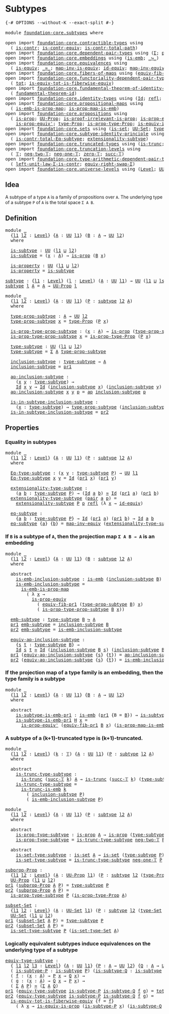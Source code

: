 # Subtypes

<pre class="Agda"><a id="21" class="Symbol">{-#</a> <a id="25" class="Keyword">OPTIONS</a> <a id="33" class="Pragma">--without-K</a> <a id="45" class="Pragma">--exact-split</a> <a id="59" class="Symbol">#-}</a>

<a id="64" class="Keyword">module</a> <a id="71" href="foundation-core.subtypes.html" class="Module">foundation-core.subtypes</a> <a id="96" class="Keyword">where</a>

<a id="103" class="Keyword">open</a> <a id="108" class="Keyword">import</a> <a id="115" href="foundation-core.contractible-types.html" class="Module">foundation-core.contractible-types</a> <a id="150" class="Keyword">using</a>
  <a id="158" class="Symbol">(</a> <a id="160" href="foundation-core.contractible-types.html#925" class="Function">is-contr</a><a id="168" class="Symbol">;</a> <a id="170" href="foundation-core.contractible-types.html#3230" class="Function">is-contr-equiv</a><a id="184" class="Symbol">;</a> <a id="186" href="foundation-core.contractible-types.html#1970" class="Function">is-contr-total-path</a><a id="205" class="Symbol">)</a>
<a id="207" class="Keyword">open</a> <a id="212" class="Keyword">import</a> <a id="219" href="foundation-core.dependent-pair-types.html" class="Module">foundation-core.dependent-pair-types</a> <a id="256" class="Keyword">using</a> <a id="262" class="Symbol">(</a><a id="263" href="foundation-core.dependent-pair-types.html#502" class="Record">Σ</a><a id="264" class="Symbol">;</a> <a id="266" href="foundation-core.dependent-pair-types.html#575" class="InductiveConstructor">pair</a><a id="270" class="Symbol">;</a> <a id="272" href="foundation-core.dependent-pair-types.html#592" class="Field">pr1</a><a id="275" class="Symbol">;</a> <a id="277" href="foundation-core.dependent-pair-types.html#604" class="Field">pr2</a><a id="280" class="Symbol">)</a>
<a id="282" class="Keyword">open</a> <a id="287" class="Keyword">import</a> <a id="294" href="foundation-core.embeddings.html" class="Module">foundation-core.embeddings</a> <a id="321" class="Keyword">using</a> <a id="327" class="Symbol">(</a><a id="328" href="foundation-core.embeddings.html#980" class="Function">is-emb</a><a id="334" class="Symbol">;</a> <a id="336" href="foundation-core.embeddings.html#1062" class="Function Operator">_↪_</a><a id="339" class="Symbol">)</a>
<a id="341" class="Keyword">open</a> <a id="346" class="Keyword">import</a> <a id="353" href="foundation-core.equivalences.html" class="Module">foundation-core.equivalences</a> <a id="382" class="Keyword">using</a>
  <a id="390" class="Symbol">(</a> <a id="392" href="foundation-core.equivalences.html#1542" class="Function">is-equiv</a><a id="400" class="Symbol">;</a> <a id="402" href="foundation-core.equivalences.html#1607" class="Function Operator">_≃_</a><a id="405" class="Symbol">;</a> <a id="407" href="foundation-core.equivalences.html#4173" class="Function">map-inv-is-equiv</a><a id="423" class="Symbol">;</a> <a id="425" href="foundation-core.equivalences.html#2480" class="Function">id-equiv</a><a id="433" class="Symbol">;</a> <a id="435" href="foundation-core.equivalences.html#5022" class="Function">map-inv-equiv</a><a id="448" class="Symbol">)</a>
<a id="450" class="Keyword">open</a> <a id="455" class="Keyword">import</a> <a id="462" href="foundation-core.fibers-of-maps.html" class="Module">foundation-core.fibers-of-maps</a> <a id="493" class="Keyword">using</a> <a id="499" class="Symbol">(</a><a id="500" href="foundation-core.fibers-of-maps.html#3592" class="Function">equiv-fib-pr1</a><a id="513" class="Symbol">)</a>
<a id="515" class="Keyword">open</a> <a id="520" class="Keyword">import</a> <a id="527" href="foundation-core.functoriality-dependent-pair-types.html" class="Module">foundation-core.functoriality-dependent-pair-types</a> <a id="578" class="Keyword">using</a>
  <a id="586" class="Symbol">(</a> <a id="588" href="foundation-core.functoriality-dependent-pair-types.html#1881" class="Function">tot</a><a id="591" class="Symbol">;</a> <a id="593" href="foundation-core.functoriality-dependent-pair-types.html#5869" class="Function">is-equiv-tot-is-fiberwise-equiv</a><a id="624" class="Symbol">)</a>
<a id="626" class="Keyword">open</a> <a id="631" class="Keyword">import</a> <a id="638" href="foundation-core.fundamental-theorem-of-identity-types.html" class="Module">foundation-core.fundamental-theorem-of-identity-types</a> <a id="692" class="Keyword">using</a>
  <a id="700" class="Symbol">(</a> <a id="702" href="foundation-core.fundamental-theorem-of-identity-types.html#1888" class="Function">fundamental-theorem-id</a><a id="724" class="Symbol">)</a>
<a id="726" class="Keyword">open</a> <a id="731" class="Keyword">import</a> <a id="738" href="foundation-core.identity-types.html" class="Module">foundation-core.identity-types</a> <a id="769" class="Keyword">using</a> <a id="775" class="Symbol">(</a><a id="776" href="foundation-core.identity-types.html#641" class="Datatype">Id</a><a id="778" class="Symbol">;</a> <a id="780" href="foundation-core.identity-types.html#694" class="InductiveConstructor">refl</a><a id="784" class="Symbol">;</a> <a id="786" href="foundation-core.identity-types.html#2853" class="Function">ap</a><a id="788" class="Symbol">)</a>
<a id="790" class="Keyword">open</a> <a id="795" class="Keyword">import</a> <a id="802" href="foundation-core.propositional-maps.html" class="Module">foundation-core.propositional-maps</a> <a id="837" class="Keyword">using</a>
  <a id="845" class="Symbol">(</a> <a id="847" href="foundation-core.propositional-maps.html#1524" class="Function">is-emb-is-prop-map</a><a id="865" class="Symbol">;</a> <a id="867" href="foundation-core.propositional-maps.html#1866" class="Function">is-prop-map-is-emb</a><a id="885" class="Symbol">)</a>
<a id="887" class="Keyword">open</a> <a id="892" class="Keyword">import</a> <a id="899" href="foundation-core.propositions.html" class="Module">foundation-core.propositions</a> <a id="928" class="Keyword">using</a>
  <a id="936" class="Symbol">(</a> <a id="938" href="foundation-core.propositions.html#1246" class="Function">is-prop</a><a id="945" class="Symbol">;</a> <a id="947" href="foundation-core.propositions.html#1322" class="Function">UU-Prop</a><a id="954" class="Symbol">;</a> <a id="956" href="foundation-core.propositions.html#2978" class="Function">is-proof-irrelevant-is-prop</a><a id="983" class="Symbol">;</a> <a id="985" href="foundation-core.propositions.html#4457" class="Function">is-prop-equiv</a><a id="998" class="Symbol">;</a>
    <a id="1004" href="foundation-core.propositions.html#4815" class="Function">is-prop-equiv&#39;</a><a id="1018" class="Symbol">;</a> <a id="1020" href="foundation-core.propositions.html#1424" class="Function">type-Prop</a><a id="1029" class="Symbol">;</a> <a id="1031" href="foundation-core.propositions.html#1491" class="Function">is-prop-type-Prop</a><a id="1048" class="Symbol">;</a> <a id="1050" href="foundation-core.propositions.html#3624" class="Function">is-equiv-is-prop</a><a id="1066" class="Symbol">)</a>
<a id="1068" class="Keyword">open</a> <a id="1073" class="Keyword">import</a> <a id="1080" href="foundation-core.sets.html" class="Module">foundation-core.sets</a> <a id="1101" class="Keyword">using</a> <a id="1107" class="Symbol">(</a><a id="1108" href="foundation-core.sets.html#1099" class="Function">is-set</a><a id="1114" class="Symbol">;</a> <a id="1116" href="foundation-core.sets.html#1177" class="Function">UU-Set</a><a id="1122" class="Symbol">;</a> <a id="1124" href="foundation-core.sets.html#1291" class="Function">type-Set</a><a id="1132" class="Symbol">;</a> <a id="1134" href="foundation-core.sets.html#1342" class="Function">is-set-type-Set</a><a id="1149" class="Symbol">)</a>
<a id="1151" class="Keyword">open</a> <a id="1156" class="Keyword">import</a> <a id="1163" href="foundation-core.subtype-identity-principle.html" class="Module">foundation-core.subtype-identity-principle</a> <a id="1206" class="Keyword">using</a>
  <a id="1214" class="Symbol">(</a> <a id="1216" href="foundation-core.subtype-identity-principle.html#1572" class="Function">is-contr-total-Eq-subtype</a><a id="1241" class="Symbol">;</a> <a id="1243" href="foundation-core.subtype-identity-principle.html#3178" class="Function">extensionality-subtype</a><a id="1265" class="Symbol">)</a>
<a id="1267" class="Keyword">open</a> <a id="1272" class="Keyword">import</a> <a id="1279" href="foundation-core.truncated-types.html" class="Module">foundation-core.truncated-types</a> <a id="1311" class="Keyword">using</a> <a id="1317" class="Symbol">(</a><a id="1318" href="foundation-core.truncated-types.html#1466" class="Function">is-trunc</a><a id="1326" class="Symbol">;</a> <a id="1328" href="foundation-core.truncated-types.html#4942" class="Function">is-trunc-is-emb</a><a id="1343" class="Symbol">)</a>
<a id="1345" class="Keyword">open</a> <a id="1350" class="Keyword">import</a> <a id="1357" href="foundation-core.truncation-levels.html" class="Module">foundation-core.truncation-levels</a> <a id="1391" class="Keyword">using</a>
  <a id="1399" class="Symbol">(</a> <a id="1401" href="foundation-core.truncation-levels.html#382" class="Datatype">𝕋</a><a id="1402" class="Symbol">;</a> <a id="1404" href="foundation-core.truncation-levels.html#403" class="InductiveConstructor">neg-two-𝕋</a><a id="1413" class="Symbol">;</a> <a id="1415" href="foundation-core.truncation-levels.html#435" class="Function">neg-one-𝕋</a><a id="1424" class="Symbol">;</a> <a id="1426" href="foundation-core.truncation-levels.html#479" class="Function">zero-𝕋</a><a id="1432" class="Symbol">;</a> <a id="1434" href="foundation-core.truncation-levels.html#419" class="InductiveConstructor">succ-𝕋</a><a id="1440" class="Symbol">)</a>
<a id="1442" class="Keyword">open</a> <a id="1447" class="Keyword">import</a> <a id="1454" href="foundation-core.type-arithmetic-dependent-pair-types.html" class="Module">foundation-core.type-arithmetic-dependent-pair-types</a> <a id="1507" class="Keyword">using</a>
  <a id="1515" class="Symbol">(</a> <a id="1517" href="foundation-core.type-arithmetic-dependent-pair-types.html#3077" class="Function">left-unit-law-Σ-is-contr</a><a id="1541" class="Symbol">;</a> <a id="1543" href="foundation-core.type-arithmetic-dependent-pair-types.html#11499" class="Function">equiv-right-swap-Σ</a><a id="1561" class="Symbol">)</a>
<a id="1563" class="Keyword">open</a> <a id="1568" class="Keyword">import</a> <a id="1575" href="foundation-core.universe-levels.html" class="Module">foundation-core.universe-levels</a> <a id="1607" class="Keyword">using</a> <a id="1613" class="Symbol">(</a><a id="1614" href="Agda.Primitive.html#597" class="Postulate">Level</a><a id="1619" class="Symbol">;</a> <a id="1621" href="foundation-core.universe-levels.html#222" class="Primitive">UU</a><a id="1623" class="Symbol">;</a> <a id="1625" href="Agda.Primitive.html#810" class="Primitive Operator">_⊔_</a><a id="1628" class="Symbol">;</a> <a id="1630" href="Agda.Primitive.html#780" class="Primitive">lsuc</a><a id="1634" class="Symbol">)</a>
</pre>
## Idea

A subtype of a type `A` is a family of propositions over `A`. The underlying type of a subtype `P` of `A` is the total space `Σ A B`. 

## Definition

<pre class="Agda"><a id="1809" class="Keyword">module</a> <a id="1816" href="foundation-core.subtypes.html#1816" class="Module">_</a>
  <a id="1820" class="Symbol">{</a><a id="1821" href="foundation-core.subtypes.html#1821" class="Bound">l1</a> <a id="1824" href="foundation-core.subtypes.html#1824" class="Bound">l2</a> <a id="1827" class="Symbol">:</a> <a id="1829" href="Agda.Primitive.html#597" class="Postulate">Level</a><a id="1834" class="Symbol">}</a> <a id="1836" class="Symbol">{</a><a id="1837" href="foundation-core.subtypes.html#1837" class="Bound">A</a> <a id="1839" class="Symbol">:</a> <a id="1841" href="foundation-core.universe-levels.html#222" class="Primitive">UU</a> <a id="1844" href="foundation-core.subtypes.html#1821" class="Bound">l1</a><a id="1846" class="Symbol">}</a> <a id="1848" class="Symbol">(</a><a id="1849" href="foundation-core.subtypes.html#1849" class="Bound">B</a> <a id="1851" class="Symbol">:</a> <a id="1853" href="foundation-core.subtypes.html#1837" class="Bound">A</a> <a id="1855" class="Symbol">→</a> <a id="1857" href="foundation-core.universe-levels.html#222" class="Primitive">UU</a> <a id="1860" href="foundation-core.subtypes.html#1824" class="Bound">l2</a><a id="1862" class="Symbol">)</a>
  <a id="1866" class="Keyword">where</a>

  <a id="1875" href="foundation-core.subtypes.html#1875" class="Function">is-subtype</a> <a id="1886" class="Symbol">:</a> <a id="1888" href="foundation-core.universe-levels.html#222" class="Primitive">UU</a> <a id="1891" class="Symbol">(</a><a id="1892" href="foundation-core.subtypes.html#1821" class="Bound">l1</a> <a id="1895" href="Agda.Primitive.html#810" class="Primitive Operator">⊔</a> <a id="1897" href="foundation-core.subtypes.html#1824" class="Bound">l2</a><a id="1899" class="Symbol">)</a>
  <a id="1903" href="foundation-core.subtypes.html#1875" class="Function">is-subtype</a> <a id="1914" class="Symbol">=</a> <a id="1916" class="Symbol">(</a><a id="1917" href="foundation-core.subtypes.html#1917" class="Bound">x</a> <a id="1919" class="Symbol">:</a> <a id="1921" href="foundation-core.subtypes.html#1837" class="Bound">A</a><a id="1922" class="Symbol">)</a> <a id="1924" class="Symbol">→</a> <a id="1926" href="foundation-core.propositions.html#1246" class="Function">is-prop</a> <a id="1934" class="Symbol">(</a><a id="1935" href="foundation-core.subtypes.html#1849" class="Bound">B</a> <a id="1937" href="foundation-core.subtypes.html#1917" class="Bound">x</a><a id="1938" class="Symbol">)</a>

  <a id="1943" href="foundation-core.subtypes.html#1943" class="Function">is-property</a> <a id="1955" class="Symbol">:</a> <a id="1957" href="foundation-core.universe-levels.html#222" class="Primitive">UU</a> <a id="1960" class="Symbol">(</a><a id="1961" href="foundation-core.subtypes.html#1821" class="Bound">l1</a> <a id="1964" href="Agda.Primitive.html#810" class="Primitive Operator">⊔</a> <a id="1966" href="foundation-core.subtypes.html#1824" class="Bound">l2</a><a id="1968" class="Symbol">)</a>
  <a id="1972" href="foundation-core.subtypes.html#1943" class="Function">is-property</a> <a id="1984" class="Symbol">=</a> <a id="1986" href="foundation-core.subtypes.html#1875" class="Function">is-subtype</a>

<a id="subtype"></a><a id="1998" href="foundation-core.subtypes.html#1998" class="Function">subtype</a> <a id="2006" class="Symbol">:</a> <a id="2008" class="Symbol">{</a><a id="2009" href="foundation-core.subtypes.html#2009" class="Bound">l1</a> <a id="2012" class="Symbol">:</a> <a id="2014" href="Agda.Primitive.html#597" class="Postulate">Level</a><a id="2019" class="Symbol">}</a> <a id="2021" class="Symbol">(</a><a id="2022" href="foundation-core.subtypes.html#2022" class="Bound">l</a> <a id="2024" class="Symbol">:</a> <a id="2026" href="Agda.Primitive.html#597" class="Postulate">Level</a><a id="2031" class="Symbol">)</a> <a id="2033" class="Symbol">(</a><a id="2034" href="foundation-core.subtypes.html#2034" class="Bound">A</a> <a id="2036" class="Symbol">:</a> <a id="2038" href="foundation-core.universe-levels.html#222" class="Primitive">UU</a> <a id="2041" href="foundation-core.subtypes.html#2009" class="Bound">l1</a><a id="2043" class="Symbol">)</a> <a id="2045" class="Symbol">→</a> <a id="2047" href="foundation-core.universe-levels.html#222" class="Primitive">UU</a> <a id="2050" class="Symbol">(</a><a id="2051" href="foundation-core.subtypes.html#2009" class="Bound">l1</a> <a id="2054" href="Agda.Primitive.html#810" class="Primitive Operator">⊔</a> <a id="2056" href="Agda.Primitive.html#780" class="Primitive">lsuc</a> <a id="2061" href="foundation-core.subtypes.html#2022" class="Bound">l</a><a id="2062" class="Symbol">)</a>
<a id="2064" href="foundation-core.subtypes.html#1998" class="Function">subtype</a> <a id="2072" href="foundation-core.subtypes.html#2072" class="Bound">l</a> <a id="2074" href="foundation-core.subtypes.html#2074" class="Bound">A</a> <a id="2076" class="Symbol">=</a> <a id="2078" href="foundation-core.subtypes.html#2074" class="Bound">A</a> <a id="2080" class="Symbol">→</a> <a id="2082" href="foundation-core.propositions.html#1322" class="Function">UU-Prop</a> <a id="2090" href="foundation-core.subtypes.html#2072" class="Bound">l</a>

<a id="2093" class="Keyword">module</a> <a id="2100" href="foundation-core.subtypes.html#2100" class="Module">_</a>
  <a id="2104" class="Symbol">{</a><a id="2105" href="foundation-core.subtypes.html#2105" class="Bound">l1</a> <a id="2108" href="foundation-core.subtypes.html#2108" class="Bound">l2</a> <a id="2111" class="Symbol">:</a> <a id="2113" href="Agda.Primitive.html#597" class="Postulate">Level</a><a id="2118" class="Symbol">}</a> <a id="2120" class="Symbol">{</a><a id="2121" href="foundation-core.subtypes.html#2121" class="Bound">A</a> <a id="2123" class="Symbol">:</a> <a id="2125" href="foundation-core.universe-levels.html#222" class="Primitive">UU</a> <a id="2128" href="foundation-core.subtypes.html#2105" class="Bound">l1</a><a id="2130" class="Symbol">}</a> <a id="2132" class="Symbol">(</a><a id="2133" href="foundation-core.subtypes.html#2133" class="Bound">P</a> <a id="2135" class="Symbol">:</a> <a id="2137" href="foundation-core.subtypes.html#1998" class="Function">subtype</a> <a id="2145" href="foundation-core.subtypes.html#2108" class="Bound">l2</a> <a id="2148" href="foundation-core.subtypes.html#2121" class="Bound">A</a><a id="2149" class="Symbol">)</a>
  <a id="2153" class="Keyword">where</a>

  <a id="2162" href="foundation-core.subtypes.html#2162" class="Function">type-prop-subtype</a> <a id="2180" class="Symbol">:</a> <a id="2182" href="foundation-core.subtypes.html#2121" class="Bound">A</a> <a id="2184" class="Symbol">→</a> <a id="2186" href="foundation-core.universe-levels.html#222" class="Primitive">UU</a> <a id="2189" href="foundation-core.subtypes.html#2108" class="Bound">l2</a>
  <a id="2194" href="foundation-core.subtypes.html#2162" class="Function">type-prop-subtype</a> <a id="2212" href="foundation-core.subtypes.html#2212" class="Bound">x</a> <a id="2214" class="Symbol">=</a> <a id="2216" href="foundation-core.propositions.html#1424" class="Function">type-Prop</a> <a id="2226" class="Symbol">(</a><a id="2227" href="foundation-core.subtypes.html#2133" class="Bound">P</a> <a id="2229" href="foundation-core.subtypes.html#2212" class="Bound">x</a><a id="2230" class="Symbol">)</a>

  <a id="2235" href="foundation-core.subtypes.html#2235" class="Function">is-prop-type-prop-subtype</a> <a id="2261" class="Symbol">:</a> <a id="2263" class="Symbol">(</a><a id="2264" href="foundation-core.subtypes.html#2264" class="Bound">x</a> <a id="2266" class="Symbol">:</a> <a id="2268" href="foundation-core.subtypes.html#2121" class="Bound">A</a><a id="2269" class="Symbol">)</a> <a id="2271" class="Symbol">→</a> <a id="2273" href="foundation-core.propositions.html#1246" class="Function">is-prop</a> <a id="2281" class="Symbol">(</a><a id="2282" href="foundation-core.subtypes.html#2162" class="Function">type-prop-subtype</a> <a id="2300" href="foundation-core.subtypes.html#2264" class="Bound">x</a><a id="2301" class="Symbol">)</a>
  <a id="2305" href="foundation-core.subtypes.html#2235" class="Function">is-prop-type-prop-subtype</a> <a id="2331" href="foundation-core.subtypes.html#2331" class="Bound">x</a> <a id="2333" class="Symbol">=</a> <a id="2335" href="foundation-core.propositions.html#1491" class="Function">is-prop-type-Prop</a> <a id="2353" class="Symbol">(</a><a id="2354" href="foundation-core.subtypes.html#2133" class="Bound">P</a> <a id="2356" href="foundation-core.subtypes.html#2331" class="Bound">x</a><a id="2357" class="Symbol">)</a>

  <a id="2362" href="foundation-core.subtypes.html#2362" class="Function">type-subtype</a> <a id="2375" class="Symbol">:</a> <a id="2377" href="foundation-core.universe-levels.html#222" class="Primitive">UU</a> <a id="2380" class="Symbol">(</a><a id="2381" href="foundation-core.subtypes.html#2105" class="Bound">l1</a> <a id="2384" href="Agda.Primitive.html#810" class="Primitive Operator">⊔</a> <a id="2386" href="foundation-core.subtypes.html#2108" class="Bound">l2</a><a id="2388" class="Symbol">)</a>
  <a id="2392" href="foundation-core.subtypes.html#2362" class="Function">type-subtype</a> <a id="2405" class="Symbol">=</a> <a id="2407" href="foundation-core.dependent-pair-types.html#502" class="Record">Σ</a> <a id="2409" href="foundation-core.subtypes.html#2121" class="Bound">A</a> <a id="2411" href="foundation-core.subtypes.html#2162" class="Function">type-prop-subtype</a>

  <a id="2432" href="foundation-core.subtypes.html#2432" class="Function">inclusion-subtype</a> <a id="2450" class="Symbol">:</a> <a id="2452" href="foundation-core.subtypes.html#2362" class="Function">type-subtype</a> <a id="2465" class="Symbol">→</a> <a id="2467" href="foundation-core.subtypes.html#2121" class="Bound">A</a>
  <a id="2471" href="foundation-core.subtypes.html#2432" class="Function">inclusion-subtype</a> <a id="2489" class="Symbol">=</a> <a id="2491" href="foundation-core.dependent-pair-types.html#592" class="Field">pr1</a>

  <a id="2498" href="foundation-core.subtypes.html#2498" class="Function">ap-inclusion-subtype</a> <a id="2519" class="Symbol">:</a>
    <a id="2525" class="Symbol">(</a><a id="2526" href="foundation-core.subtypes.html#2526" class="Bound">x</a> <a id="2528" href="foundation-core.subtypes.html#2528" class="Bound">y</a> <a id="2530" class="Symbol">:</a> <a id="2532" href="foundation-core.subtypes.html#2362" class="Function">type-subtype</a><a id="2544" class="Symbol">)</a> <a id="2546" class="Symbol">→</a>
    <a id="2552" href="foundation-core.identity-types.html#641" class="Datatype">Id</a> <a id="2555" href="foundation-core.subtypes.html#2526" class="Bound">x</a> <a id="2557" href="foundation-core.subtypes.html#2528" class="Bound">y</a> <a id="2559" class="Symbol">→</a> <a id="2561" href="foundation-core.identity-types.html#641" class="Datatype">Id</a> <a id="2564" class="Symbol">(</a><a id="2565" href="foundation-core.subtypes.html#2432" class="Function">inclusion-subtype</a> <a id="2583" href="foundation-core.subtypes.html#2526" class="Bound">x</a><a id="2584" class="Symbol">)</a> <a id="2586" class="Symbol">(</a><a id="2587" href="foundation-core.subtypes.html#2432" class="Function">inclusion-subtype</a> <a id="2605" href="foundation-core.subtypes.html#2528" class="Bound">y</a><a id="2606" class="Symbol">)</a>
  <a id="2610" href="foundation-core.subtypes.html#2498" class="Function">ap-inclusion-subtype</a> <a id="2631" href="foundation-core.subtypes.html#2631" class="Bound">x</a> <a id="2633" href="foundation-core.subtypes.html#2633" class="Bound">y</a> <a id="2635" href="foundation-core.subtypes.html#2635" class="Bound">p</a> <a id="2637" class="Symbol">=</a> <a id="2639" href="foundation-core.identity-types.html#2853" class="Function">ap</a> <a id="2642" href="foundation-core.subtypes.html#2432" class="Function">inclusion-subtype</a> <a id="2660" href="foundation-core.subtypes.html#2635" class="Bound">p</a>

  <a id="2665" href="foundation-core.subtypes.html#2665" class="Function">is-in-subtype-inclusion-subtype</a> <a id="2697" class="Symbol">:</a>
    <a id="2703" class="Symbol">(</a><a id="2704" href="foundation-core.subtypes.html#2704" class="Bound">x</a> <a id="2706" class="Symbol">:</a> <a id="2708" href="foundation-core.subtypes.html#2362" class="Function">type-subtype</a><a id="2720" class="Symbol">)</a> <a id="2722" class="Symbol">→</a> <a id="2724" href="foundation-core.subtypes.html#2162" class="Function">type-prop-subtype</a> <a id="2742" class="Symbol">(</a><a id="2743" href="foundation-core.subtypes.html#2432" class="Function">inclusion-subtype</a> <a id="2761" href="foundation-core.subtypes.html#2704" class="Bound">x</a><a id="2762" class="Symbol">)</a>
  <a id="2766" href="foundation-core.subtypes.html#2665" class="Function">is-in-subtype-inclusion-subtype</a> <a id="2798" class="Symbol">=</a> <a id="2800" href="foundation-core.dependent-pair-types.html#604" class="Field">pr2</a>
</pre>
## Properties

### Equality in subtypes

<pre class="Agda"><a id="2858" class="Keyword">module</a> <a id="2865" href="foundation-core.subtypes.html#2865" class="Module">_</a>
  <a id="2869" class="Symbol">{</a><a id="2870" href="foundation-core.subtypes.html#2870" class="Bound">l1</a> <a id="2873" href="foundation-core.subtypes.html#2873" class="Bound">l2</a> <a id="2876" class="Symbol">:</a> <a id="2878" href="Agda.Primitive.html#597" class="Postulate">Level</a><a id="2883" class="Symbol">}</a> <a id="2885" class="Symbol">{</a><a id="2886" href="foundation-core.subtypes.html#2886" class="Bound">A</a> <a id="2888" class="Symbol">:</a> <a id="2890" href="foundation-core.universe-levels.html#222" class="Primitive">UU</a> <a id="2893" href="foundation-core.subtypes.html#2870" class="Bound">l1</a><a id="2895" class="Symbol">}</a> <a id="2897" class="Symbol">(</a><a id="2898" href="foundation-core.subtypes.html#2898" class="Bound">P</a> <a id="2900" class="Symbol">:</a> <a id="2902" href="foundation-core.subtypes.html#1998" class="Function">subtype</a> <a id="2910" href="foundation-core.subtypes.html#2873" class="Bound">l2</a> <a id="2913" href="foundation-core.subtypes.html#2886" class="Bound">A</a><a id="2914" class="Symbol">)</a>
  <a id="2918" class="Keyword">where</a>

  <a id="2927" href="foundation-core.subtypes.html#2927" class="Function">Eq-type-subtype</a> <a id="2943" class="Symbol">:</a> <a id="2945" class="Symbol">(</a><a id="2946" href="foundation-core.subtypes.html#2946" class="Bound">x</a> <a id="2948" href="foundation-core.subtypes.html#2948" class="Bound">y</a> <a id="2950" class="Symbol">:</a> <a id="2952" href="foundation-core.subtypes.html#2362" class="Function">type-subtype</a> <a id="2965" href="foundation-core.subtypes.html#2898" class="Bound">P</a><a id="2966" class="Symbol">)</a> <a id="2968" class="Symbol">→</a> <a id="2970" href="foundation-core.universe-levels.html#222" class="Primitive">UU</a> <a id="2973" href="foundation-core.subtypes.html#2870" class="Bound">l1</a>
  <a id="2978" href="foundation-core.subtypes.html#2927" class="Function">Eq-type-subtype</a> <a id="2994" href="foundation-core.subtypes.html#2994" class="Bound">x</a> <a id="2996" href="foundation-core.subtypes.html#2996" class="Bound">y</a> <a id="2998" class="Symbol">=</a> <a id="3000" href="foundation-core.identity-types.html#641" class="Datatype">Id</a> <a id="3003" class="Symbol">(</a><a id="3004" href="foundation-core.dependent-pair-types.html#592" class="Field">pr1</a> <a id="3008" href="foundation-core.subtypes.html#2994" class="Bound">x</a><a id="3009" class="Symbol">)</a> <a id="3011" class="Symbol">(</a><a id="3012" href="foundation-core.dependent-pair-types.html#592" class="Field">pr1</a> <a id="3016" href="foundation-core.subtypes.html#2996" class="Bound">y</a><a id="3017" class="Symbol">)</a>

  <a id="3022" href="foundation-core.subtypes.html#3022" class="Function">extensionality-type-subtype</a> <a id="3050" class="Symbol">:</a>
    <a id="3056" class="Symbol">(</a><a id="3057" href="foundation-core.subtypes.html#3057" class="Bound">a</a> <a id="3059" href="foundation-core.subtypes.html#3059" class="Bound">b</a> <a id="3061" class="Symbol">:</a> <a id="3063" href="foundation-core.subtypes.html#2362" class="Function">type-subtype</a> <a id="3076" href="foundation-core.subtypes.html#2898" class="Bound">P</a><a id="3077" class="Symbol">)</a> <a id="3079" class="Symbol">→</a> <a id="3081" class="Symbol">(</a><a id="3082" href="foundation-core.identity-types.html#641" class="Datatype">Id</a> <a id="3085" href="foundation-core.subtypes.html#3057" class="Bound">a</a> <a id="3087" href="foundation-core.subtypes.html#3059" class="Bound">b</a><a id="3088" class="Symbol">)</a> <a id="3090" href="foundation-core.equivalences.html#1607" class="Function Operator">≃</a> <a id="3092" href="foundation-core.identity-types.html#641" class="Datatype">Id</a> <a id="3095" class="Symbol">(</a><a id="3096" href="foundation-core.dependent-pair-types.html#592" class="Field">pr1</a> <a id="3100" href="foundation-core.subtypes.html#3057" class="Bound">a</a><a id="3101" class="Symbol">)</a> <a id="3103" class="Symbol">(</a><a id="3104" href="foundation-core.dependent-pair-types.html#592" class="Field">pr1</a> <a id="3108" href="foundation-core.subtypes.html#3059" class="Bound">b</a><a id="3109" class="Symbol">)</a>
  <a id="3113" href="foundation-core.subtypes.html#3022" class="Function">extensionality-type-subtype</a> <a id="3141" class="Symbol">(</a><a id="3142" href="foundation-core.dependent-pair-types.html#575" class="InductiveConstructor">pair</a> <a id="3147" href="foundation-core.subtypes.html#3147" class="Bound">a</a> <a id="3149" href="foundation-core.subtypes.html#3149" class="Bound">p</a><a id="3150" class="Symbol">)</a> <a id="3152" class="Symbol">=</a>
    <a id="3158" href="foundation-core.subtype-identity-principle.html#3178" class="Function">extensionality-subtype</a> <a id="3181" href="foundation-core.subtypes.html#2898" class="Bound">P</a> <a id="3183" href="foundation-core.subtypes.html#3149" class="Bound">p</a> <a id="3185" href="foundation-core.identity-types.html#694" class="InductiveConstructor">refl</a> <a id="3190" class="Symbol">(λ</a> <a id="3193" href="foundation-core.subtypes.html#3193" class="Bound">x</a> <a id="3195" class="Symbol">→</a> <a id="3197" href="foundation-core.equivalences.html#2480" class="Function">id-equiv</a><a id="3205" class="Symbol">)</a>

  <a id="3210" href="foundation-core.subtypes.html#3210" class="Function">eq-subtype</a> <a id="3221" class="Symbol">:</a>
    <a id="3227" class="Symbol">{</a><a id="3228" href="foundation-core.subtypes.html#3228" class="Bound">a</a> <a id="3230" href="foundation-core.subtypes.html#3230" class="Bound">b</a> <a id="3232" class="Symbol">:</a> <a id="3234" href="foundation-core.subtypes.html#2362" class="Function">type-subtype</a> <a id="3247" href="foundation-core.subtypes.html#2898" class="Bound">P</a><a id="3248" class="Symbol">}</a> <a id="3250" class="Symbol">→</a> <a id="3252" href="foundation-core.identity-types.html#641" class="Datatype">Id</a> <a id="3255" class="Symbol">(</a><a id="3256" href="foundation-core.dependent-pair-types.html#592" class="Field">pr1</a> <a id="3260" href="foundation-core.subtypes.html#3228" class="Bound">a</a><a id="3261" class="Symbol">)</a> <a id="3263" class="Symbol">(</a><a id="3264" href="foundation-core.dependent-pair-types.html#592" class="Field">pr1</a> <a id="3268" href="foundation-core.subtypes.html#3230" class="Bound">b</a><a id="3269" class="Symbol">)</a> <a id="3271" class="Symbol">→</a> <a id="3273" href="foundation-core.identity-types.html#641" class="Datatype">Id</a> <a id="3276" href="foundation-core.subtypes.html#3228" class="Bound">a</a> <a id="3278" href="foundation-core.subtypes.html#3230" class="Bound">b</a>
  <a id="3282" href="foundation-core.subtypes.html#3210" class="Function">eq-subtype</a> <a id="3293" class="Symbol">{</a><a id="3294" href="foundation-core.subtypes.html#3294" class="Bound">a</a><a id="3295" class="Symbol">}</a> <a id="3297" class="Symbol">{</a><a id="3298" href="foundation-core.subtypes.html#3298" class="Bound">b</a><a id="3299" class="Symbol">}</a> <a id="3301" class="Symbol">=</a> <a id="3303" href="foundation-core.equivalences.html#5022" class="Function">map-inv-equiv</a> <a id="3317" class="Symbol">(</a><a id="3318" href="foundation-core.subtypes.html#3022" class="Function">extensionality-type-subtype</a> <a id="3346" href="foundation-core.subtypes.html#3294" class="Bound">a</a> <a id="3348" href="foundation-core.subtypes.html#3298" class="Bound">b</a><a id="3349" class="Symbol">)</a>
</pre>
### If `B` is a subtype of `A`, then the projection map `Σ A B → A` is an embedding

<pre class="Agda"><a id="3449" class="Keyword">module</a> <a id="3456" href="foundation-core.subtypes.html#3456" class="Module">_</a>
  <a id="3460" class="Symbol">{</a><a id="3461" href="foundation-core.subtypes.html#3461" class="Bound">l1</a> <a id="3464" href="foundation-core.subtypes.html#3464" class="Bound">l2</a> <a id="3467" class="Symbol">:</a> <a id="3469" href="Agda.Primitive.html#597" class="Postulate">Level</a><a id="3474" class="Symbol">}</a> <a id="3476" class="Symbol">{</a><a id="3477" href="foundation-core.subtypes.html#3477" class="Bound">A</a> <a id="3479" class="Symbol">:</a> <a id="3481" href="foundation-core.universe-levels.html#222" class="Primitive">UU</a> <a id="3484" href="foundation-core.subtypes.html#3461" class="Bound">l1</a><a id="3486" class="Symbol">}</a> <a id="3488" class="Symbol">(</a><a id="3489" href="foundation-core.subtypes.html#3489" class="Bound">B</a> <a id="3491" class="Symbol">:</a> <a id="3493" href="foundation-core.subtypes.html#1998" class="Function">subtype</a> <a id="3501" href="foundation-core.subtypes.html#3464" class="Bound">l2</a> <a id="3504" href="foundation-core.subtypes.html#3477" class="Bound">A</a><a id="3505" class="Symbol">)</a>
  <a id="3509" class="Keyword">where</a>

  <a id="3518" class="Keyword">abstract</a>
    <a id="3531" href="foundation-core.subtypes.html#3531" class="Function">is-emb-inclusion-subtype</a> <a id="3556" class="Symbol">:</a> <a id="3558" href="foundation-core.embeddings.html#980" class="Function">is-emb</a> <a id="3565" class="Symbol">(</a><a id="3566" href="foundation-core.subtypes.html#2432" class="Function">inclusion-subtype</a> <a id="3584" href="foundation-core.subtypes.html#3489" class="Bound">B</a><a id="3585" class="Symbol">)</a>
    <a id="3591" href="foundation-core.subtypes.html#3531" class="Function">is-emb-inclusion-subtype</a> <a id="3616" class="Symbol">=</a>
      <a id="3624" href="foundation-core.propositional-maps.html#1524" class="Function">is-emb-is-prop-map</a>
        <a id="3651" class="Symbol">(</a> <a id="3653" class="Symbol">λ</a> <a id="3655" href="foundation-core.subtypes.html#3655" class="Bound">x</a> <a id="3657" class="Symbol">→</a>
          <a id="3669" href="foundation-core.propositions.html#4457" class="Function">is-prop-equiv</a>
            <a id="3695" class="Symbol">(</a> <a id="3697" href="foundation-core.fibers-of-maps.html#3592" class="Function">equiv-fib-pr1</a> <a id="3711" class="Symbol">(</a><a id="3712" href="foundation-core.subtypes.html#2162" class="Function">type-prop-subtype</a> <a id="3730" href="foundation-core.subtypes.html#3489" class="Bound">B</a><a id="3731" class="Symbol">)</a> <a id="3733" href="foundation-core.subtypes.html#3655" class="Bound">x</a><a id="3734" class="Symbol">)</a>
            <a id="3748" class="Symbol">(</a> <a id="3750" href="foundation-core.subtypes.html#2235" class="Function">is-prop-type-prop-subtype</a> <a id="3776" href="foundation-core.subtypes.html#3489" class="Bound">B</a> <a id="3778" href="foundation-core.subtypes.html#3655" class="Bound">x</a><a id="3779" class="Symbol">))</a>

  <a id="3785" href="foundation-core.subtypes.html#3785" class="Function">emb-subtype</a> <a id="3797" class="Symbol">:</a> <a id="3799" href="foundation-core.subtypes.html#2362" class="Function">type-subtype</a> <a id="3812" href="foundation-core.subtypes.html#3489" class="Bound">B</a> <a id="3814" href="foundation-core.embeddings.html#1062" class="Function Operator">↪</a> <a id="3816" href="foundation-core.subtypes.html#3477" class="Bound">A</a>
  <a id="3820" href="foundation-core.dependent-pair-types.html#592" class="Field">pr1</a> <a id="3824" href="foundation-core.subtypes.html#3785" class="Function">emb-subtype</a> <a id="3836" class="Symbol">=</a> <a id="3838" href="foundation-core.subtypes.html#2432" class="Function">inclusion-subtype</a> <a id="3856" href="foundation-core.subtypes.html#3489" class="Bound">B</a>
  <a id="3860" href="foundation-core.dependent-pair-types.html#604" class="Field">pr2</a> <a id="3864" href="foundation-core.subtypes.html#3785" class="Function">emb-subtype</a> <a id="3876" class="Symbol">=</a> <a id="3878" href="foundation-core.subtypes.html#3531" class="Function">is-emb-inclusion-subtype</a>

  <a id="3906" href="foundation-core.subtypes.html#3906" class="Function">equiv-ap-inclusion-subtype</a> <a id="3933" class="Symbol">:</a>
    <a id="3939" class="Symbol">{</a><a id="3940" href="foundation-core.subtypes.html#3940" class="Bound">s</a> <a id="3942" href="foundation-core.subtypes.html#3942" class="Bound">t</a> <a id="3944" class="Symbol">:</a> <a id="3946" href="foundation-core.subtypes.html#2362" class="Function">type-subtype</a> <a id="3959" href="foundation-core.subtypes.html#3489" class="Bound">B</a><a id="3960" class="Symbol">}</a> <a id="3962" class="Symbol">→</a>
    <a id="3968" href="foundation-core.identity-types.html#641" class="Datatype">Id</a> <a id="3971" href="foundation-core.subtypes.html#3940" class="Bound">s</a> <a id="3973" href="foundation-core.subtypes.html#3942" class="Bound">t</a> <a id="3975" href="foundation-core.equivalences.html#1607" class="Function Operator">≃</a> <a id="3977" href="foundation-core.identity-types.html#641" class="Datatype">Id</a> <a id="3980" class="Symbol">(</a><a id="3981" href="foundation-core.subtypes.html#2432" class="Function">inclusion-subtype</a> <a id="3999" href="foundation-core.subtypes.html#3489" class="Bound">B</a> <a id="4001" href="foundation-core.subtypes.html#3940" class="Bound">s</a><a id="4002" class="Symbol">)</a> <a id="4004" class="Symbol">(</a><a id="4005" href="foundation-core.subtypes.html#2432" class="Function">inclusion-subtype</a> <a id="4023" href="foundation-core.subtypes.html#3489" class="Bound">B</a> <a id="4025" href="foundation-core.subtypes.html#3942" class="Bound">t</a><a id="4026" class="Symbol">)</a>
  <a id="4030" href="foundation-core.dependent-pair-types.html#592" class="Field">pr1</a> <a id="4034" class="Symbol">(</a><a id="4035" href="foundation-core.subtypes.html#3906" class="Function">equiv-ap-inclusion-subtype</a> <a id="4062" class="Symbol">{</a><a id="4063" href="foundation-core.subtypes.html#4063" class="Bound">s</a><a id="4064" class="Symbol">}</a> <a id="4066" class="Symbol">{</a><a id="4067" href="foundation-core.subtypes.html#4067" class="Bound">t</a><a id="4068" class="Symbol">})</a> <a id="4071" class="Symbol">=</a> <a id="4073" href="foundation-core.subtypes.html#2498" class="Function">ap-inclusion-subtype</a> <a id="4094" href="foundation-core.subtypes.html#3489" class="Bound">B</a> <a id="4096" href="foundation-core.subtypes.html#4063" class="Bound">s</a> <a id="4098" href="foundation-core.subtypes.html#4067" class="Bound">t</a>
  <a id="4102" href="foundation-core.dependent-pair-types.html#604" class="Field">pr2</a> <a id="4106" class="Symbol">(</a><a id="4107" href="foundation-core.subtypes.html#3906" class="Function">equiv-ap-inclusion-subtype</a> <a id="4134" class="Symbol">{</a><a id="4135" href="foundation-core.subtypes.html#4135" class="Bound">s</a><a id="4136" class="Symbol">}</a> <a id="4138" class="Symbol">{</a><a id="4139" href="foundation-core.subtypes.html#4139" class="Bound">t</a><a id="4140" class="Symbol">})</a> <a id="4143" class="Symbol">=</a> <a id="4145" href="foundation-core.subtypes.html#3531" class="Function">is-emb-inclusion-subtype</a> <a id="4170" href="foundation-core.subtypes.html#4135" class="Bound">s</a> <a id="4172" href="foundation-core.subtypes.html#4139" class="Bound">t</a>
</pre>
### If the projection map of a type family is an embedding, then the type family is a subtype

<pre class="Agda"><a id="4282" class="Keyword">module</a> <a id="4289" href="foundation-core.subtypes.html#4289" class="Module">_</a>
  <a id="4293" class="Symbol">{</a><a id="4294" href="foundation-core.subtypes.html#4294" class="Bound">l1</a> <a id="4297" href="foundation-core.subtypes.html#4297" class="Bound">l2</a> <a id="4300" class="Symbol">:</a> <a id="4302" href="Agda.Primitive.html#597" class="Postulate">Level</a><a id="4307" class="Symbol">}</a> <a id="4309" class="Symbol">{</a><a id="4310" href="foundation-core.subtypes.html#4310" class="Bound">A</a> <a id="4312" class="Symbol">:</a> <a id="4314" href="foundation-core.universe-levels.html#222" class="Primitive">UU</a> <a id="4317" href="foundation-core.subtypes.html#4294" class="Bound">l1</a><a id="4319" class="Symbol">}</a> <a id="4321" class="Symbol">{</a><a id="4322" href="foundation-core.subtypes.html#4322" class="Bound">B</a> <a id="4324" class="Symbol">:</a> <a id="4326" href="foundation-core.subtypes.html#4310" class="Bound">A</a> <a id="4328" class="Symbol">→</a> <a id="4330" href="foundation-core.universe-levels.html#222" class="Primitive">UU</a> <a id="4333" href="foundation-core.subtypes.html#4297" class="Bound">l2</a><a id="4335" class="Symbol">}</a>
  <a id="4339" class="Keyword">where</a>
  
  <a id="4350" class="Keyword">abstract</a>
    <a id="4363" href="foundation-core.subtypes.html#4363" class="Function">is-subtype-is-emb-pr1</a> <a id="4385" class="Symbol">:</a> <a id="4387" href="foundation-core.embeddings.html#980" class="Function">is-emb</a> <a id="4394" class="Symbol">(</a><a id="4395" href="foundation-core.dependent-pair-types.html#592" class="Field">pr1</a> <a id="4399" class="Symbol">{</a><a id="4400" class="Argument">B</a> <a id="4402" class="Symbol">=</a> <a id="4404" href="foundation-core.subtypes.html#4322" class="Bound">B</a><a id="4405" class="Symbol">})</a> <a id="4408" class="Symbol">→</a> <a id="4410" href="foundation-core.subtypes.html#1875" class="Function">is-subtype</a> <a id="4421" href="foundation-core.subtypes.html#4322" class="Bound">B</a>
    <a id="4427" href="foundation-core.subtypes.html#4363" class="Function">is-subtype-is-emb-pr1</a> <a id="4449" href="foundation-core.subtypes.html#4449" class="Bound">H</a> <a id="4451" href="foundation-core.subtypes.html#4451" class="Bound">x</a> <a id="4453" class="Symbol">=</a>
      <a id="4461" href="foundation-core.propositions.html#4815" class="Function">is-prop-equiv&#39;</a> <a id="4476" class="Symbol">(</a><a id="4477" href="foundation-core.fibers-of-maps.html#3592" class="Function">equiv-fib-pr1</a> <a id="4491" href="foundation-core.subtypes.html#4322" class="Bound">B</a> <a id="4493" href="foundation-core.subtypes.html#4451" class="Bound">x</a><a id="4494" class="Symbol">)</a> <a id="4496" class="Symbol">(</a><a id="4497" href="foundation-core.propositional-maps.html#1866" class="Function">is-prop-map-is-emb</a> <a id="4516" href="foundation-core.subtypes.html#4449" class="Bound">H</a> <a id="4518" href="foundation-core.subtypes.html#4451" class="Bound">x</a><a id="4519" class="Symbol">)</a>
</pre>
### A subtype of a (k+1)-truncated type is (k+1)-truncated.

<pre class="Agda"><a id="4595" class="Keyword">module</a> <a id="4602" href="foundation-core.subtypes.html#4602" class="Module">_</a>
  <a id="4606" class="Symbol">{</a><a id="4607" href="foundation-core.subtypes.html#4607" class="Bound">l1</a> <a id="4610" href="foundation-core.subtypes.html#4610" class="Bound">l2</a> <a id="4613" class="Symbol">:</a> <a id="4615" href="Agda.Primitive.html#597" class="Postulate">Level</a><a id="4620" class="Symbol">}</a> <a id="4622" class="Symbol">(</a><a id="4623" href="foundation-core.subtypes.html#4623" class="Bound">k</a> <a id="4625" class="Symbol">:</a> <a id="4627" href="foundation-core.truncation-levels.html#382" class="Datatype">𝕋</a><a id="4628" class="Symbol">)</a> <a id="4630" class="Symbol">{</a><a id="4631" href="foundation-core.subtypes.html#4631" class="Bound">A</a> <a id="4633" class="Symbol">:</a> <a id="4635" href="foundation-core.universe-levels.html#222" class="Primitive">UU</a> <a id="4638" href="foundation-core.subtypes.html#4607" class="Bound">l1</a><a id="4640" class="Symbol">}</a> <a id="4642" class="Symbol">(</a><a id="4643" href="foundation-core.subtypes.html#4643" class="Bound">P</a> <a id="4645" class="Symbol">:</a> <a id="4647" href="foundation-core.subtypes.html#1998" class="Function">subtype</a> <a id="4655" href="foundation-core.subtypes.html#4610" class="Bound">l2</a> <a id="4658" href="foundation-core.subtypes.html#4631" class="Bound">A</a><a id="4659" class="Symbol">)</a>
  <a id="4663" class="Keyword">where</a>
  
  <a id="4674" class="Keyword">abstract</a>
    <a id="4687" href="foundation-core.subtypes.html#4687" class="Function">is-trunc-type-subtype</a> <a id="4709" class="Symbol">:</a>
      <a id="4717" href="foundation-core.truncated-types.html#1466" class="Function">is-trunc</a> <a id="4726" class="Symbol">(</a><a id="4727" href="foundation-core.truncation-levels.html#419" class="InductiveConstructor">succ-𝕋</a> <a id="4734" href="foundation-core.subtypes.html#4623" class="Bound">k</a><a id="4735" class="Symbol">)</a> <a id="4737" href="foundation-core.subtypes.html#4631" class="Bound">A</a> <a id="4739" class="Symbol">→</a> <a id="4741" href="foundation-core.truncated-types.html#1466" class="Function">is-trunc</a> <a id="4750" class="Symbol">(</a><a id="4751" href="foundation-core.truncation-levels.html#419" class="InductiveConstructor">succ-𝕋</a> <a id="4758" href="foundation-core.subtypes.html#4623" class="Bound">k</a><a id="4759" class="Symbol">)</a> <a id="4761" class="Symbol">(</a><a id="4762" href="foundation-core.subtypes.html#2362" class="Function">type-subtype</a> <a id="4775" href="foundation-core.subtypes.html#4643" class="Bound">P</a><a id="4776" class="Symbol">)</a>
    <a id="4782" href="foundation-core.subtypes.html#4687" class="Function">is-trunc-type-subtype</a> <a id="4804" class="Symbol">=</a>
      <a id="4812" href="foundation-core.truncated-types.html#4942" class="Function">is-trunc-is-emb</a> <a id="4828" href="foundation-core.subtypes.html#4623" class="Bound">k</a>
        <a id="4838" class="Symbol">(</a> <a id="4840" href="foundation-core.subtypes.html#2432" class="Function">inclusion-subtype</a> <a id="4858" href="foundation-core.subtypes.html#4643" class="Bound">P</a><a id="4859" class="Symbol">)</a>
        <a id="4869" class="Symbol">(</a> <a id="4871" href="foundation-core.subtypes.html#3531" class="Function">is-emb-inclusion-subtype</a> <a id="4896" href="foundation-core.subtypes.html#4643" class="Bound">P</a><a id="4897" class="Symbol">)</a>

<a id="4900" class="Keyword">module</a> <a id="4907" href="foundation-core.subtypes.html#4907" class="Module">_</a>
  <a id="4911" class="Symbol">{</a><a id="4912" href="foundation-core.subtypes.html#4912" class="Bound">l1</a> <a id="4915" href="foundation-core.subtypes.html#4915" class="Bound">l2</a> <a id="4918" class="Symbol">:</a> <a id="4920" href="Agda.Primitive.html#597" class="Postulate">Level</a><a id="4925" class="Symbol">}</a> <a id="4927" class="Symbol">{</a><a id="4928" href="foundation-core.subtypes.html#4928" class="Bound">A</a> <a id="4930" class="Symbol">:</a> <a id="4932" href="foundation-core.universe-levels.html#222" class="Primitive">UU</a> <a id="4935" href="foundation-core.subtypes.html#4912" class="Bound">l1</a><a id="4937" class="Symbol">}</a> <a id="4939" class="Symbol">(</a><a id="4940" href="foundation-core.subtypes.html#4940" class="Bound">P</a> <a id="4942" class="Symbol">:</a> <a id="4944" href="foundation-core.subtypes.html#1998" class="Function">subtype</a> <a id="4952" href="foundation-core.subtypes.html#4915" class="Bound">l2</a> <a id="4955" href="foundation-core.subtypes.html#4928" class="Bound">A</a><a id="4956" class="Symbol">)</a>
  <a id="4960" class="Keyword">where</a>
  
  <a id="4971" class="Keyword">abstract</a>
    <a id="4984" href="foundation-core.subtypes.html#4984" class="Function">is-prop-type-subtype</a> <a id="5005" class="Symbol">:</a> <a id="5007" href="foundation-core.propositions.html#1246" class="Function">is-prop</a> <a id="5015" href="foundation-core.subtypes.html#4928" class="Bound">A</a> <a id="5017" class="Symbol">→</a> <a id="5019" href="foundation-core.propositions.html#1246" class="Function">is-prop</a> <a id="5027" class="Symbol">(</a><a id="5028" href="foundation-core.subtypes.html#2362" class="Function">type-subtype</a> <a id="5041" href="foundation-core.subtypes.html#4940" class="Bound">P</a><a id="5042" class="Symbol">)</a>
    <a id="5048" href="foundation-core.subtypes.html#4984" class="Function">is-prop-type-subtype</a> <a id="5069" class="Symbol">=</a> <a id="5071" href="foundation-core.subtypes.html#4687" class="Function">is-trunc-type-subtype</a> <a id="5093" href="foundation-core.truncation-levels.html#403" class="InductiveConstructor">neg-two-𝕋</a> <a id="5103" href="foundation-core.subtypes.html#4940" class="Bound">P</a>

  <a id="5108" class="Keyword">abstract</a>
    <a id="5121" href="foundation-core.subtypes.html#5121" class="Function">is-set-type-subtype</a> <a id="5141" class="Symbol">:</a> <a id="5143" href="foundation-core.sets.html#1099" class="Function">is-set</a> <a id="5150" href="foundation-core.subtypes.html#4928" class="Bound">A</a> <a id="5152" class="Symbol">→</a> <a id="5154" href="foundation-core.sets.html#1099" class="Function">is-set</a> <a id="5161" class="Symbol">(</a><a id="5162" href="foundation-core.subtypes.html#2362" class="Function">type-subtype</a> <a id="5175" href="foundation-core.subtypes.html#4940" class="Bound">P</a><a id="5176" class="Symbol">)</a>
    <a id="5182" href="foundation-core.subtypes.html#5121" class="Function">is-set-type-subtype</a> <a id="5202" class="Symbol">=</a> <a id="5204" href="foundation-core.subtypes.html#4687" class="Function">is-trunc-type-subtype</a> <a id="5226" href="foundation-core.truncation-levels.html#435" class="Function">neg-one-𝕋</a> <a id="5236" href="foundation-core.subtypes.html#4940" class="Bound">P</a>

<a id="subprop-Prop"></a><a id="5239" href="foundation-core.subtypes.html#5239" class="Function">subprop-Prop</a> <a id="5252" class="Symbol">:</a>
  <a id="5256" class="Symbol">{</a><a id="5257" href="foundation-core.subtypes.html#5257" class="Bound">l1</a> <a id="5260" href="foundation-core.subtypes.html#5260" class="Bound">l2</a> <a id="5263" class="Symbol">:</a> <a id="5265" href="Agda.Primitive.html#597" class="Postulate">Level</a><a id="5270" class="Symbol">}</a> <a id="5272" class="Symbol">(</a><a id="5273" href="foundation-core.subtypes.html#5273" class="Bound">A</a> <a id="5275" class="Symbol">:</a> <a id="5277" href="foundation-core.propositions.html#1322" class="Function">UU-Prop</a> <a id="5285" href="foundation-core.subtypes.html#5257" class="Bound">l1</a><a id="5287" class="Symbol">)</a> <a id="5289" class="Symbol">(</a><a id="5290" href="foundation-core.subtypes.html#5290" class="Bound">P</a> <a id="5292" class="Symbol">:</a> <a id="5294" href="foundation-core.subtypes.html#1998" class="Function">subtype</a> <a id="5302" href="foundation-core.subtypes.html#5260" class="Bound">l2</a> <a id="5305" class="Symbol">(</a><a id="5306" href="foundation-core.propositions.html#1424" class="Function">type-Prop</a> <a id="5316" href="foundation-core.subtypes.html#5273" class="Bound">A</a><a id="5317" class="Symbol">))</a> <a id="5320" class="Symbol">→</a>
  <a id="5324" href="foundation-core.propositions.html#1322" class="Function">UU-Prop</a> <a id="5332" class="Symbol">(</a><a id="5333" href="foundation-core.subtypes.html#5257" class="Bound">l1</a> <a id="5336" href="Agda.Primitive.html#810" class="Primitive Operator">⊔</a> <a id="5338" href="foundation-core.subtypes.html#5260" class="Bound">l2</a><a id="5340" class="Symbol">)</a>
<a id="5342" href="foundation-core.dependent-pair-types.html#592" class="Field">pr1</a> <a id="5346" class="Symbol">(</a><a id="5347" href="foundation-core.subtypes.html#5239" class="Function">subprop-Prop</a> <a id="5360" href="foundation-core.subtypes.html#5360" class="Bound">A</a> <a id="5362" href="foundation-core.subtypes.html#5362" class="Bound">P</a><a id="5363" class="Symbol">)</a> <a id="5365" class="Symbol">=</a> <a id="5367" href="foundation-core.subtypes.html#2362" class="Function">type-subtype</a> <a id="5380" href="foundation-core.subtypes.html#5362" class="Bound">P</a>
<a id="5382" href="foundation-core.dependent-pair-types.html#604" class="Field">pr2</a> <a id="5386" class="Symbol">(</a><a id="5387" href="foundation-core.subtypes.html#5239" class="Function">subprop-Prop</a> <a id="5400" href="foundation-core.subtypes.html#5400" class="Bound">A</a> <a id="5402" href="foundation-core.subtypes.html#5402" class="Bound">P</a><a id="5403" class="Symbol">)</a> <a id="5405" class="Symbol">=</a>
  <a id="5409" href="foundation-core.subtypes.html#4984" class="Function">is-prop-type-subtype</a> <a id="5430" href="foundation-core.subtypes.html#5402" class="Bound">P</a> <a id="5432" class="Symbol">(</a><a id="5433" href="foundation-core.propositions.html#1491" class="Function">is-prop-type-Prop</a> <a id="5451" href="foundation-core.subtypes.html#5400" class="Bound">A</a><a id="5452" class="Symbol">)</a>

<a id="subset-Set"></a><a id="5455" href="foundation-core.subtypes.html#5455" class="Function">subset-Set</a> <a id="5466" class="Symbol">:</a>
  <a id="5470" class="Symbol">{</a><a id="5471" href="foundation-core.subtypes.html#5471" class="Bound">l1</a> <a id="5474" href="foundation-core.subtypes.html#5474" class="Bound">l2</a> <a id="5477" class="Symbol">:</a> <a id="5479" href="Agda.Primitive.html#597" class="Postulate">Level</a><a id="5484" class="Symbol">}</a> <a id="5486" class="Symbol">(</a><a id="5487" href="foundation-core.subtypes.html#5487" class="Bound">A</a> <a id="5489" class="Symbol">:</a> <a id="5491" href="foundation-core.sets.html#1177" class="Function">UU-Set</a> <a id="5498" href="foundation-core.subtypes.html#5471" class="Bound">l1</a><a id="5500" class="Symbol">)</a> <a id="5502" class="Symbol">(</a><a id="5503" href="foundation-core.subtypes.html#5503" class="Bound">P</a> <a id="5505" class="Symbol">:</a> <a id="5507" href="foundation-core.subtypes.html#1998" class="Function">subtype</a> <a id="5515" href="foundation-core.subtypes.html#5474" class="Bound">l2</a> <a id="5518" class="Symbol">(</a><a id="5519" href="foundation-core.sets.html#1291" class="Function">type-Set</a> <a id="5528" href="foundation-core.subtypes.html#5487" class="Bound">A</a><a id="5529" class="Symbol">))</a> <a id="5532" class="Symbol">→</a>
  <a id="5536" href="foundation-core.sets.html#1177" class="Function">UU-Set</a> <a id="5543" class="Symbol">(</a><a id="5544" href="foundation-core.subtypes.html#5471" class="Bound">l1</a> <a id="5547" href="Agda.Primitive.html#810" class="Primitive Operator">⊔</a> <a id="5549" href="foundation-core.subtypes.html#5474" class="Bound">l2</a><a id="5551" class="Symbol">)</a>
<a id="5553" href="foundation-core.dependent-pair-types.html#592" class="Field">pr1</a> <a id="5557" class="Symbol">(</a><a id="5558" href="foundation-core.subtypes.html#5455" class="Function">subset-Set</a> <a id="5569" href="foundation-core.subtypes.html#5569" class="Bound">A</a> <a id="5571" href="foundation-core.subtypes.html#5571" class="Bound">P</a><a id="5572" class="Symbol">)</a> <a id="5574" class="Symbol">=</a> <a id="5576" href="foundation-core.subtypes.html#2362" class="Function">type-subtype</a> <a id="5589" href="foundation-core.subtypes.html#5571" class="Bound">P</a>
<a id="5591" href="foundation-core.dependent-pair-types.html#604" class="Field">pr2</a> <a id="5595" class="Symbol">(</a><a id="5596" href="foundation-core.subtypes.html#5455" class="Function">subset-Set</a> <a id="5607" href="foundation-core.subtypes.html#5607" class="Bound">A</a> <a id="5609" href="foundation-core.subtypes.html#5609" class="Bound">P</a><a id="5610" class="Symbol">)</a> <a id="5612" class="Symbol">=</a>
  <a id="5616" href="foundation-core.subtypes.html#5121" class="Function">is-set-type-subtype</a> <a id="5636" href="foundation-core.subtypes.html#5609" class="Bound">P</a> <a id="5638" class="Symbol">(</a><a id="5639" href="foundation-core.sets.html#1342" class="Function">is-set-type-Set</a> <a id="5655" href="foundation-core.subtypes.html#5607" class="Bound">A</a><a id="5656" class="Symbol">)</a>
</pre>
### Logically equivalent subtypes induce equivalences on the underlying type of a subtype

<pre class="Agda"><a id="equiv-type-subtype"></a><a id="5762" href="foundation-core.subtypes.html#5762" class="Function">equiv-type-subtype</a> <a id="5781" class="Symbol">:</a>
  <a id="5785" class="Symbol">{</a> <a id="5787" href="foundation-core.subtypes.html#5787" class="Bound">l1</a> <a id="5790" href="foundation-core.subtypes.html#5790" class="Bound">l2</a> <a id="5793" href="foundation-core.subtypes.html#5793" class="Bound">l3</a> <a id="5796" class="Symbol">:</a> <a id="5798" href="Agda.Primitive.html#597" class="Postulate">Level</a><a id="5803" class="Symbol">}</a> <a id="5805" class="Symbol">{</a><a id="5806" href="foundation-core.subtypes.html#5806" class="Bound">A</a> <a id="5808" class="Symbol">:</a> <a id="5810" href="foundation-core.universe-levels.html#222" class="Primitive">UU</a> <a id="5813" href="foundation-core.subtypes.html#5787" class="Bound">l1</a><a id="5815" class="Symbol">}</a> <a id="5817" class="Symbol">{</a><a id="5818" href="foundation-core.subtypes.html#5818" class="Bound">P</a> <a id="5820" class="Symbol">:</a> <a id="5822" href="foundation-core.subtypes.html#5806" class="Bound">A</a> <a id="5824" class="Symbol">→</a> <a id="5826" href="foundation-core.universe-levels.html#222" class="Primitive">UU</a> <a id="5829" href="foundation-core.subtypes.html#5790" class="Bound">l2</a><a id="5831" class="Symbol">}</a> <a id="5833" class="Symbol">{</a><a id="5834" href="foundation-core.subtypes.html#5834" class="Bound">Q</a> <a id="5836" class="Symbol">:</a> <a id="5838" href="foundation-core.subtypes.html#5806" class="Bound">A</a> <a id="5840" class="Symbol">→</a> <a id="5842" href="foundation-core.universe-levels.html#222" class="Primitive">UU</a> <a id="5845" href="foundation-core.subtypes.html#5793" class="Bound">l3</a><a id="5847" class="Symbol">}</a> <a id="5849" class="Symbol">→</a>
  <a id="5853" class="Symbol">(</a> <a id="5855" href="foundation-core.subtypes.html#5855" class="Bound">is-subtype-P</a> <a id="5868" class="Symbol">:</a> <a id="5870" href="foundation-core.subtypes.html#1875" class="Function">is-subtype</a> <a id="5881" href="foundation-core.subtypes.html#5818" class="Bound">P</a><a id="5882" class="Symbol">)</a> <a id="5884" class="Symbol">(</a><a id="5885" href="foundation-core.subtypes.html#5885" class="Bound">is-subtype-Q</a> <a id="5898" class="Symbol">:</a> <a id="5900" href="foundation-core.subtypes.html#1875" class="Function">is-subtype</a> <a id="5911" href="foundation-core.subtypes.html#5834" class="Bound">Q</a><a id="5912" class="Symbol">)</a> <a id="5914" class="Symbol">→</a>
  <a id="5918" class="Symbol">(</a> <a id="5920" href="foundation-core.subtypes.html#5920" class="Bound">f</a> <a id="5922" class="Symbol">:</a> <a id="5924" class="Symbol">(</a><a id="5925" href="foundation-core.subtypes.html#5925" class="Bound">x</a> <a id="5927" class="Symbol">:</a> <a id="5929" href="foundation-core.subtypes.html#5806" class="Bound">A</a><a id="5930" class="Symbol">)</a> <a id="5932" class="Symbol">→</a> <a id="5934" href="foundation-core.subtypes.html#5818" class="Bound">P</a> <a id="5936" href="foundation-core.subtypes.html#5925" class="Bound">x</a> <a id="5938" class="Symbol">→</a> <a id="5940" href="foundation-core.subtypes.html#5834" class="Bound">Q</a> <a id="5942" href="foundation-core.subtypes.html#5925" class="Bound">x</a><a id="5943" class="Symbol">)</a> <a id="5945" class="Symbol">→</a>
  <a id="5949" class="Symbol">(</a> <a id="5951" href="foundation-core.subtypes.html#5951" class="Bound">g</a> <a id="5953" class="Symbol">:</a> <a id="5955" class="Symbol">(</a><a id="5956" href="foundation-core.subtypes.html#5956" class="Bound">x</a> <a id="5958" class="Symbol">:</a> <a id="5960" href="foundation-core.subtypes.html#5806" class="Bound">A</a><a id="5961" class="Symbol">)</a> <a id="5963" class="Symbol">→</a> <a id="5965" href="foundation-core.subtypes.html#5834" class="Bound">Q</a> <a id="5967" href="foundation-core.subtypes.html#5956" class="Bound">x</a> <a id="5969" class="Symbol">→</a> <a id="5971" href="foundation-core.subtypes.html#5818" class="Bound">P</a> <a id="5973" href="foundation-core.subtypes.html#5956" class="Bound">x</a><a id="5974" class="Symbol">)</a> <a id="5976" class="Symbol">→</a>
  <a id="5980" class="Symbol">(</a> <a id="5982" href="foundation-core.dependent-pair-types.html#502" class="Record">Σ</a> <a id="5984" href="foundation-core.subtypes.html#5806" class="Bound">A</a> <a id="5986" href="foundation-core.subtypes.html#5818" class="Bound">P</a><a id="5987" class="Symbol">)</a> <a id="5989" href="foundation-core.equivalences.html#1607" class="Function Operator">≃</a> <a id="5991" class="Symbol">(</a><a id="5992" href="foundation-core.dependent-pair-types.html#502" class="Record">Σ</a> <a id="5994" href="foundation-core.subtypes.html#5806" class="Bound">A</a> <a id="5996" href="foundation-core.subtypes.html#5834" class="Bound">Q</a><a id="5997" class="Symbol">)</a>
<a id="5999" href="foundation-core.dependent-pair-types.html#592" class="Field">pr1</a> <a id="6003" class="Symbol">(</a><a id="6004" href="foundation-core.subtypes.html#5762" class="Function">equiv-type-subtype</a> <a id="6023" href="foundation-core.subtypes.html#6023" class="Bound">is-subtype-P</a> <a id="6036" href="foundation-core.subtypes.html#6036" class="Bound">is-subtype-Q</a> <a id="6049" href="foundation-core.subtypes.html#6049" class="Bound">f</a> <a id="6051" href="foundation-core.subtypes.html#6051" class="Bound">g</a><a id="6052" class="Symbol">)</a> <a id="6054" class="Symbol">=</a> <a id="6056" href="foundation-core.functoriality-dependent-pair-types.html#1881" class="Function">tot</a> <a id="6060" href="foundation-core.subtypes.html#6049" class="Bound">f</a>
<a id="6062" href="foundation-core.dependent-pair-types.html#604" class="Field">pr2</a> <a id="6066" class="Symbol">(</a><a id="6067" href="foundation-core.subtypes.html#5762" class="Function">equiv-type-subtype</a> <a id="6086" href="foundation-core.subtypes.html#6086" class="Bound">is-subtype-P</a> <a id="6099" href="foundation-core.subtypes.html#6099" class="Bound">is-subtype-Q</a> <a id="6112" href="foundation-core.subtypes.html#6112" class="Bound">f</a> <a id="6114" href="foundation-core.subtypes.html#6114" class="Bound">g</a><a id="6115" class="Symbol">)</a> <a id="6117" class="Symbol">=</a>
  <a id="6121" href="foundation-core.functoriality-dependent-pair-types.html#5869" class="Function">is-equiv-tot-is-fiberwise-equiv</a> <a id="6153" class="Symbol">{</a><a id="6154" class="Argument">f</a> <a id="6156" class="Symbol">=</a> <a id="6158" href="foundation-core.subtypes.html#6112" class="Bound">f</a><a id="6159" class="Symbol">}</a>
    <a id="6165" class="Symbol">(</a> <a id="6167" class="Symbol">λ</a> <a id="6169" href="foundation-core.subtypes.html#6169" class="Bound">x</a> <a id="6171" class="Symbol">→</a> <a id="6173" href="foundation-core.propositions.html#3624" class="Function">is-equiv-is-prop</a> <a id="6190" class="Symbol">(</a><a id="6191" href="foundation-core.subtypes.html#6086" class="Bound">is-subtype-P</a> <a id="6204" href="foundation-core.subtypes.html#6169" class="Bound">x</a><a id="6205" class="Symbol">)</a> <a id="6207" class="Symbol">(</a><a id="6208" href="foundation-core.subtypes.html#6099" class="Bound">is-subtype-Q</a> <a id="6221" href="foundation-core.subtypes.html#6169" class="Bound">x</a><a id="6222" class="Symbol">)</a> <a id="6224" class="Symbol">(</a><a id="6225" href="foundation-core.subtypes.html#6114" class="Bound">g</a> <a id="6227" href="foundation-core.subtypes.html#6169" class="Bound">x</a><a id="6228" class="Symbol">))</a>
</pre>